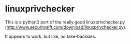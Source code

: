 # linuxprivchecker
This is a python3 port of the really good linuxprivchecker.py (http://www.securitysift.com/download/linuxprivchecker.py).

It appears to work, but like, no take-backsies.
